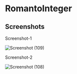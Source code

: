# RomantoInteger

## Screenshots
 
 Screenshot-1

![Screenshot (109)](https://github.com/snehagrawal9019/Java-2-_RomantoInteger/assets/148084897/e91db8fd-6237-417c-b406-f1c2b1b4e4eb)

 Screenshot-2

![Screenshot (108)](https://github.com/snehagrawal9019/Java-2-_RomantoInteger/assets/148084897/0a2c8529-3411-47b4-849a-046b46aea717)

